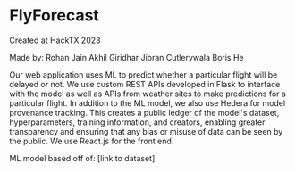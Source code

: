 # FlyForecast
Created at HackTX 2023

Made by:
Rohan Jain
Akhil Giridhar
Jibran Cutlerywala
Boris He

Our web application uses ML to predict whether a particular flight will be delayed or not. We use custom REST APIs developed in Flask to interface with the model as well as APIs from weather sites to make predictions for a particular flight. In addition to the ML model, we also use Hedera for model provenance tracking. This creates a public ledger of the model's dataset, hyperparameters, training information, and creators, enabling greater transparency and ensuring that any bias or misuse of data can be seen by the public. We use React.js for the front end.

ML model based off of: [link to dataset]
